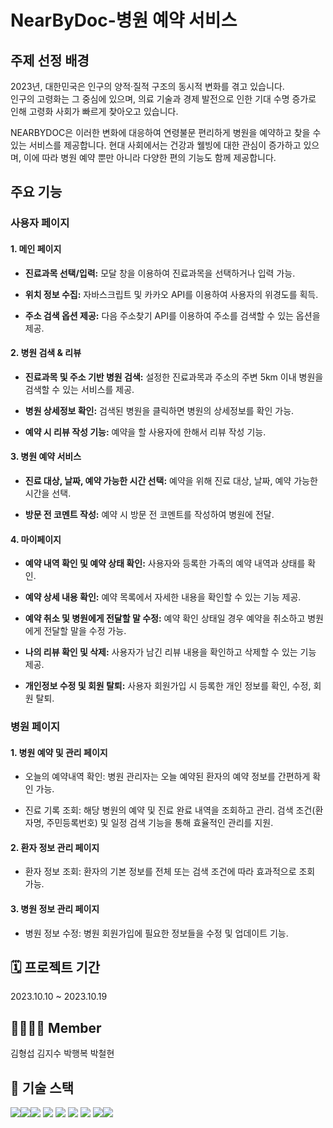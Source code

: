 # NearByDoc-병원 예약 서비스

## 주제 선정 배경
2023년, 대한민국은 인구의 양적·질적 구조의 동시적 변화를 겪고 있습니다.  
인구의 고령화는 그 중심에 있으며, 의료 기술과 경제 발전으로 인한 기대 수명 증가로 인해 고령화 사회가 빠르게 찾아오고 있습니다.


NEARBYDOC은 이러한 변화에 대응하여 연령불문 편리하게 병원을 예약하고 찾을 수 있는 서비스를 제공합니다. 현대 사회에서는 건강과 웰빙에 대한 관심이 증가하고 있으며, 이에 따라 병원 예약 뿐만 아니라 다양한 편의 기능도 함께 제공합니다.

## 주요 기능
### 사용자 페이지

#### 1. 메인 페이지

- **진료과목 선택/입력:** 모달 창을 이용하여 진료과목을 선택하거나 입력 가능.
  
- **위치 정보 수집:** 자바스크립트 및 카카오 API를 이용하여 사용자의 위경도를 획득.

- **주소 검색 옵션 제공:** 다음 주소찾기 API를 이용하여 주소를 검색할 수 있는 옵션을 제공.

#### 2. 병원 검색 & 리뷰

- **진료과목 및 주소 기반 병원 검색:** 설정한 진료과목과 주소의 주변 5km 이내 병원을 검색할 수 있는 서비스를 제공.
  
- **병원 상세정보 확인:** 검색된 병원을 클릭하면 병원의 상세정보를 확인 가능.

- **예약 시 리뷰 작성 기능:** 예약을 할 사용자에 한해서 리뷰 작성 기능.

#### 3. 병원 예약 서비스

- **진료 대상, 날짜, 예약 가능한 시간 선택:** 예약을 위해 진료 대상, 날짜, 예약 가능한 시간을 선택.

- **방문 전 코멘트 작성:** 예약 시 방문 전 코멘트를 작성하여 병원에 전달.

#### 4. 마이페이지

- **예약 내역 확인 및 예약 상태 확인:** 사용자와 등록한 가족의 예약 내역과 상태를 확인.

- **예약 상세 내용 확인:** 예약 목록에서 자세한 내용을 확인할 수 있는 기능 제공.

- **예약 취소 및 병원에게 전달할 말 수정:** 예약 확인 상태일 경우 예약을 취소하고 병원에게 전달할 말을 수정 가능.

- **나의 리뷰 확인 및 삭제:** 사용자가 남긴 리뷰 내용을 확인하고 삭제할 수 있는 기능 제공.

- **개인정보 수정 및 회원 탈퇴:** 사용자 회원가입 시 등록한 개인 정보를 확인, 수정, 회원 탈퇴.


### 병원 페이지
#### 1. 병원 예약 및 관리 페이지
- 오늘의 예약내역 확인: 병원 관리자는 오늘 예약된 환자의 예약 정보를 간편하게 확인 가능.

- 진료 기록 조회: 해당 병원의 예약 및 진료 완료 내역을 조회하고 관리. 검색 조건(환자명, 주민등록번호) 및 일정 검색 기능을 통해 효율적인 관리를 지원.

#### 2. 환자 정보 관리 페이지
- 환자 정보 조회: 환자의 기본 정보를 전체 또는 검색 조건에 따라 효과적으로 조회 가능.
#### 3. 병원 정보 관리 페이지
- 병원 정보 수정: 병원 회원가입에 필요한 정보들을 수정 및 업데이트 기능.



## 🗓️ 프로젝트 기간
2023.10.10 ~ 2023.10.19


## 👨‍👩‍👧‍👦 Member
김형섭	김지수	박행복	박철현
## 🔅 기술 스택
<img src="https://img.shields.io/badge/jsp-00599C?style=for-the-badge&logo=c%2B%2B&logoColor=white"><img src="https://img.shields.io/badge/servlet-4479A1?style=for-the-badge&logo=mysql&logoColor=white"><img src="https://img.shields.io/badge/java-007396?style=for-the-badge&logo=java&logoColor=white"> <img src="https://img.shields.io/badge/javascript-F7DF1E?style=for-the-badge&logo=javascript&logoColor=black">
<img src="https://img.shields.io/badge/jquery-0769AD?style=for-the-badge&logo=jquery&logoColor=white">
<img src="https://img.shields.io/badge/mariaDB-003545?style=for-the-badge&logo=mariaDB&logoColor=white">
<img src="https://img.shields.io/badge/apache tomcat-F8DC75?style=for-the-badge&logo=apachetomcat&logoColor=white">
<img src="https://img.shields.io/badge/github-181717?style=for-the-badge&logo=github&logoColor=white"><img src="https://img.shields.io/badge/kakaomapapi-FFCA28?style=for-the-badge&logo=firebase&logoColor=white">





